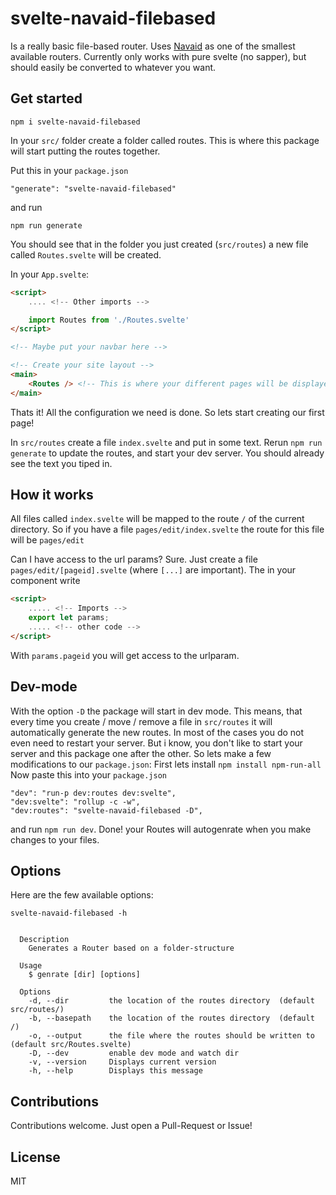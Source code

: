 # svelte-navaid-filebased
Is a really basic file-based router. Uses [Navaid](https://github.com/lukeed/navaid) as one of the smallest available routers. Currently only works with pure svelte (no sapper), but should easily be converted to whatever you want.

## Get started
```
npm i svelte-navaid-filebased
```

In your `src/` folder create a folder called routes. This is where this package will start putting the routes together.

Put this in your `package.json`
```
"generate": "svelte-navaid-filebased"
```
and run
```
npm run generate
```

You should see that in the folder you just created (`src/routes`) a new file called `Routes.svelte` will be created.

In your `App.svelte`:
```HTML
<script>
    .... <!-- Other imports -->

    import Routes from './Routes.svelte'
</script>

<!-- Maybe put your navbar here -->

<!-- Create your site layout -->
<main>
	<Routes /> <!-- This is where your different pages will be displayed-->
</main>
```

Thats it! All the configuration we need is done. So lets start creating our first page!

In `src/routes` create a file `index.svelte` and put in some text. Rerun `npm run generate` to update the routes, and start your dev server. You should already see the text you tiped in.

## How it works
All files called `index.svelte` will be mapped to the route `/` of the current directory. So if you have a file `pages/edit/index.svelte` the route for this file will be `pages/edit`

Can I have access to the url params? Sure. Just create a file `pages/edit/[pageid].svelte` (where `[...]` are important). The in your component write
```HTML
<script>
    ..... <!-- Imports -->
    export let params;
    ..... <!-- other code -->
</script>
```
With `params.pageid` you will get access to the urlparam.

## Dev-mode
With the option `-D` the package will start in dev mode. This means, that every time you create / move / remove a file in `src/routes` it will automatically generate the new routes. In most of the cases you do not even need to restart your server.
But i know, you don't like to start your server and this package one after the other. So lets make a few modifications to our `package.json`:
First lets install `npm install npm-run-all`
Now paste this into your `package.json`
```
"dev": "run-p dev:routes dev:svelte",
"dev:svelte": "rollup -c -w",
"dev:routes": "svelte-navaid-filebased -D",
```
and run `npm run dev`.
Done! your Routes will autogenrate when you make changes to your files.


## Options
Here are the few available options:
```
svelte-navaid-filebased -h


  Description
    Generates a Router based on a folder-structure

  Usage
    $ genrate [dir] [options]

  Options
    -d, --dir         the location of the routes directory  (default src/routes/)
    -b, --basepath    the location of the routes directory  (default /)
    -o, --output      the file where the routes should be written to  (default src/Routes.svelte)
    -D, --dev         enable dev mode and watch dir
    -v, --version     Displays current version
    -h, --help        Displays this message
```

## Contributions
Contributions welcome. Just open a Pull-Request or Issue!

## License
MIT